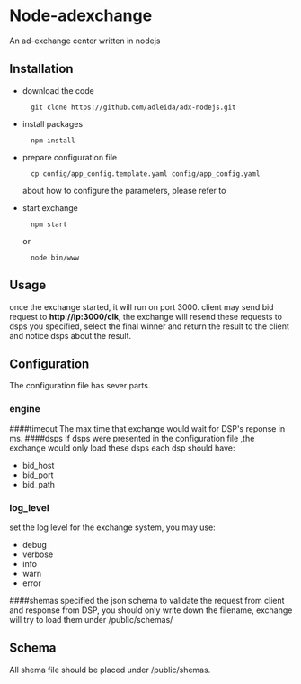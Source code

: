 Node-adexchange
===
An ad-exchange center written in nodejs
## Installation
* download the code
 
        git clone https://github.com/adleida/adx-nodejs.git

* install packages

        npm install
        
* prepare configuration file

        cp config/app_config.template.yaml config/app_config.yaml
    
    about how to configure the parameters, please refer to 
* start exchange

        npm start
    or
    
        node bin/www
        
## Usage

once the exchange started, it will run on port 3000. client may send bid request to **http://ip:3000/clk**, the exchange will resend these requests to dsps you specified, select the final winner and return the result to the client and notice dsps about the result.

## Configuration
The configuration file has sever parts.
### engine
####timeout
The max time that exchange would wait for DSP's reponse in ms.
####dsps
If dsps were presented in the configuration file ,the exchange would only load these dsps
each dsp should have:

* bid_host
* bid_port
* bid_path
### log_level
set the log level for the exchange system, you may use:

* debug
* verbose
* info
* warn
* error

####shemas
specified the json schema to validate the request from client and response from DSP, you should only write down the filename, exchange will try to load them under /public/schemas/

## Schema
All shema file should be placed under /public/shemas.
